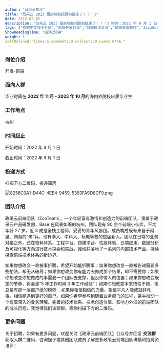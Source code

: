 ```yaml
---
author: "政采云技术"
title: "政采云 2023 届前端校招提前批来了！！！🎉"
date: 2022-08-01
description: "政采云 2023 届前端校招提前批来了！！！🎉 时间：2022 年 8 月 1 日 - 2022 年 9 月 1日"
tags: ["招聘中文技术社区","前端开发社区","前端技术交流","前端框架教程","JavaScript 学习资源","CSS 技巧与最佳实践","HTML5 最新动态","前端工程师职业发展","开源前端项目","前端技术趋势"]
ShowReadingTime: "阅读2分钟"
weight: 1
selfDefined:"likes:6,comments:0,collects:0,views:6446,"
---
```

### 岗位介绍

开发-前端

### 面向人群

毕业时间在 **2022 年 11 月 - 2023 年 10 月**的海内外院校应届毕业生

### 工作地点

杭州

### 时间起止

开始时间：2022 年 8 月 1 日

截止时间：2022 年 9 月 1 日

### 投递方式

扫描下方二维码，投递简历

![8256C0A1-D44C-4EE4-9459-5393FA9D8CF9.png](/images/jueJin/e5a78136b0e64ca.png)

### 团队介绍

政采云前端团队（ZooTeam），一个年轻富有激情和创造力的前端团队，隶属于政采云产品研发部，Base 在风景如画的杭州。团队现有 90 余个前端小伙伴，平均年龄 27 岁，近 3 成是全栈工程师，妥妥的青年风暴团。成员构成既有来自于阿里、网易的“老”兵，也有浙大、中科大、杭电等校的应届新人。团队在日常的业务对接之外，还在物料体系、工程平台、搭建平台、性能体验、云端应用、数据分析及可视化等方向进行技术探索和实战，推动并落地了一系列的内部技术产品，持续探索前端技术体系的新边界。

如果你想改变一直被事折腾，希望开始能折腾事；如果你想改变一直被告诫需要多些想法，却无从破局；如果你想改变你有能力去做成那个结果，却不需要你；如果你想改变你想做成的事需要一个团队去支撑，但没你带人的位置；如果你想改变既定的节奏，将会是“5 年工作时间 3 年工作经验”；如果你想改变本来悟性不错，但总是有那一层窗户纸的模糊… 如果你相信相信的力量，相信平凡人能成就非凡事，相信能遇到更好的自己。如果你希望参与到随着业务腾飞的过程，亲手推动一个有着深入的业务理解、完善的技术体系、技术创造价值、影响力外溢的前端团队的成长历程，我觉得我们该聊聊。等你扫描下方的二维码。

### 更多问题

关于招聘，如果有更多问题，欢迎关注【政采云前端团队】公众号并回复 **交流群** 获取入群二维码，咨询猴子或其他团队成员了解更多政采云前端团队详情和招聘资讯✌️！